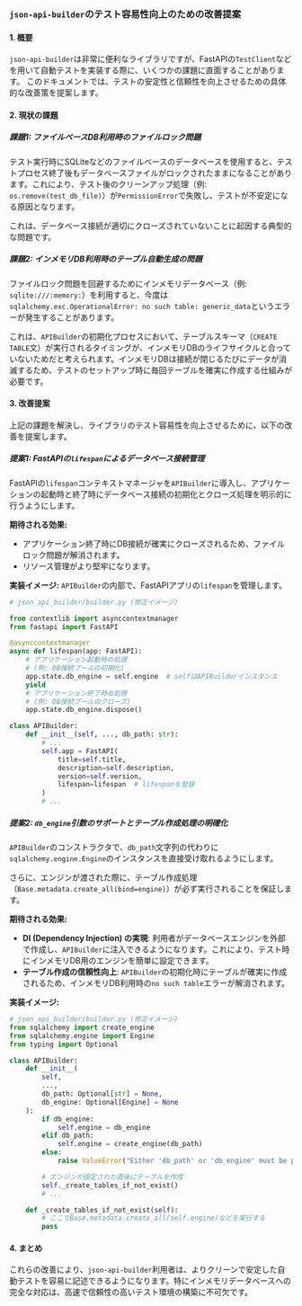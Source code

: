 ### `json-api-builder`のテスト容易性向上のための改善提案

#### 1. 概要

`json-api-builder`は非常に便利なライブラリですが、FastAPIの`TestClient`などを用いて自動テストを実装する際に、いくつかの課題に直面することがあります。
このドキュメントでは、テストの安定性と信頼性を向上させるための具体的な改善策を提案します。

#### 2. 現状の課題

##### 課題1: ファイルベースDB利用時のファイルロック問題

テスト実行時にSQLiteなどのファイルベースのデータベースを使用すると、テストプロセス終了後もデータベースファイルがロックされたままになることがあります。これにより、テスト後のクリーンアップ処理（例: `os.remove(test_db_file)`）が`PermissionError`で失敗し、テストが不安定になる原因となります。

これは、データベース接続が適切にクローズされていないことに起因する典型的な問題です。

##### 課題2: インメモリDB利用時のテーブル自動生成の問題

ファイルロック問題を回避するためにインメモリデータベース（例: `sqlite:///:memory:`）を利用すると、今度は`sqlalchemy.exc.OperationalError: no such table: generic_data`というエラーが発生することがあります。

これは、`APIBuilder`の初期化プロセスにおいて、テーブルスキーマ（`CREATE TABLE`文）が実行されるタイミングが、インメモリDBのライフサイクルと合っていないためだと考えられます。インメモリDBは接続が閉じるたびにデータが消滅するため、テストのセットアップ時に毎回テーブルを確実に作成する仕組みが必要です。

#### 3. 改善提案

上記の課題を解決し、ライブラリのテスト容易性を向上させるために、以下の改善を提案します。

##### 提案1: FastAPIの`lifespan`によるデータベース接続管理

FastAPIの`lifespan`コンテキストマネージャを`APIBuilder`に導入し、アプリケーションの起動時と終了時にデータベース接続の初期化とクローズ処理を明示的に行うようにします。

**期待される効果:**
*   アプリケーション終了時にDB接続が確実にクローズされるため、ファイルロック問題が解消されます。
*   リソース管理がより堅牢になります。

**実装イメージ:**
`APIBuilder`の内部で、FastAPIアプリの`lifespan`を管理します。

```python
# json_api_builder/builder.py (修正イメージ)

from contextlib import asynccontextmanager
from fastapi import FastAPI

@asynccontextmanager
async def lifespan(app: FastAPI):
    # アプリケーション起動時の処理
    # (例: DB接続プールの初期化)
    app.state.db_engine = self.engine  # selfはAPIBuilderインスタンス
    yield
    # アプリケーション終了時の処理
    # (例: DB接続プールのクローズ)
    app.state.db_engine.dispose()

class APIBuilder:
    def __init__(self, ..., db_path: str):
        # ...
        self.app = FastAPI(
            title=self.title,
            description=self.description,
            version=self.version,
            lifespan=lifespan  # lifespanを登録
        )
        # ...
```

##### 提案2: `db_engine`引数のサポートとテーブル作成処理の明確化

`APIBuilder`のコンストラクタで、`db_path`文字列の代わりに`sqlalchemy.engine.Engine`のインスタンスを直接受け取れるようにします。

さらに、エンジンが渡された際に、テーブル作成処理（`Base.metadata.create_all(bind=engine)`）が必ず実行されることを保証します。

**期待される効果:**
*   **DI (Dependency Injection) の実現**: 利用者がデータベースエンジンを外部で作成し、`APIBuilder`に注入できるようになります。これにより、テスト時にインメモリDB用のエンジンを簡単に設定できます。
*   **テーブル作成の信頼性向上**: `APIBuilder`の初期化時にテーブルが確実に作成されるため、インメモリDB利用時の`no such table`エラーが解消されます。

**実装イメージ:**

```python
# json_api_builder/builder.py (修正イメージ)
from sqlalchemy import create_engine
from sqlalchemy.engine import Engine
from typing import Optional

class APIBuilder:
    def __init__(
        self,
        ...,
        db_path: Optional[str] = None,
        db_engine: Optional[Engine] = None
    ):
        if db_engine:
            self.engine = db_engine
        elif db_path:
            self.engine = create_engine(db_path)
        else:
            raise ValueError("Either 'db_path' or 'db_engine' must be provided.")

        # エンジンが設定された直後にテーブルを作成
        self._create_tables_if_not_exist()
        # ...

    def _create_tables_if_not_exist(self):
        # ここでBase.metadata.create_all(self.engine)などを実行する
        pass
```

#### 4. まとめ

これらの改善により、`json-api-builder`利用者は、よりクリーンで安定した自動テストを容易に記述できるようになります。特にインメモリデータベースへの完全な対応は、高速で信頼性の高いテスト環境の構築に不可欠です。
